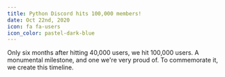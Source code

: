 ```yaml
---
title: Python Discord hits 100,000 members!
date: Oct 22nd, 2020
icon: fa fa-users
icon_color: pastel-dark-blue
---
```


Only six months after hitting 40,000 users, we hit 100,000 users. A monumental
milestone, and one we're very proud of. To commemorate it, we create this
timeline.
